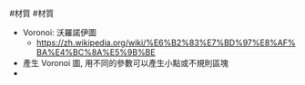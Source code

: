 #材質 #材質 
- Voronoi: 沃羅諾伊圖
  - https://zh.wikipedia.org/wiki/%E6%B2%83%E7%BD%97%E8%AF%BA%E4%BC%8A%E5%9B%BE
- 產生 Voronoi 圖, 用不同的參數可以產生小點或不規則區塊
- 
